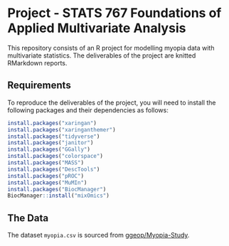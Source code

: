 # Project - STATS 767 Foundations of Applied Multivariate Analysis

This repository consists of an R project for modelling myopia data with multivariate statistics. The deliverables of the project are knitted RMarkdown reports.

## Requirements

To reproduce the deliverables of the project, you will need to install the following packages and their dependencies as follows:

```r
install.packages("xaringan")
install.packages("xaringanthemer")
install.packages("tidyverse")
install.packages("janitor")
install.packages("GGally")
install.packages("colorspace")
install.packages("MASS")
install.packages("DescTools")
install.packages("pROC")
install.packages("MuMIn")
install.packages("BiocManager")
BiocManager::install("mixOmics")
```

## The Data

The dataset `myopia.csv` is sourced from [ggeop/Myopia-Study](https://github.com/ggeop/Myopia-Study).
